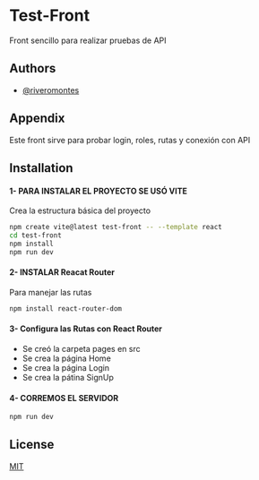 
# Test-Front

Front sencillo para realizar pruebas de API


## Authors

- [@riveromontes](https://www.github.com/riveromontestherine)


## Appendix

Este front sirve para probar login, roles, rutas y conexión con API


## Installation

#### 1- PARA INSTALAR EL PROYECTO SE USÓ VITE
Crea la estructura básica del proyecto

```bash
npm create vite@latest test-front -- --template react
cd test-front
npm install
npm run dev
```

#### 2- INSTALAR Reacat Router
Para manejar las rutas

```bash
npm install react-router-dom
```

#### 3- Configura las Rutas con React Router

- Se creó la carpeta pages en src
- Se crea la página Home
- Se crea la página Login
- Se crea la pátina SignUp

#### 4- CORREMOS EL SERVIDOR

```bash
npm run dev
```
## License

[MIT](https://choosealicense.com/licenses/mit/)


